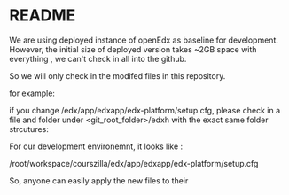README
==========

We are using deployed instance of openEdx as baseline for development.  However, the initial size of deployed version takes ~2GB space with everything , we can't check in all into the github.  

So we will only check in the modifed files in this repository.

for example:

if you change /edx/app/edxapp/edx-platform/setup.cfg, please check in a file and folder under <git_root_folder>/edxh with the exact same folder strcutures:

For our development environemnt, it looks like :

/root/workspace/courszilla/edx/app/edxapp/edx-platform/setup.cfg


So, anyone can easily apply the new files to their 

